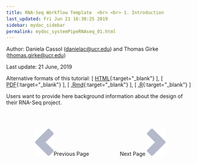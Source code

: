 ```yaml
---
title: RNA-Seq Workflow Template  <br> <br> 1. Introduction
last_updated: Fri Jun 21 16:30:25 2019
sidebar: mydoc_sidebar
permalink: mydoc_systemPipeRNAseq_01.html
---
```

Author: Daniela Cassol (danielac@ucr.edu) and Thomas Girke (thomas.girke@ucr.edu)

Last update: 21 June, 2019 

Alternative formats of this tutorial:
[ [HTML](http://girke.bioinformatics.ucr.edu/systemPipeR/pages/mydoc/systemPipeRNAseq.html){:target="_blank"} ],
[ [PDF](http://girke.bioinformatics.ucr.edu/systemPipeR/pages/mydoc/systemPipeRNAseq.pdf){:target="_blank"} ],
[ [.Rmd](https://raw.githubusercontent.com/tgirke/systemPipeR/gh-pages/_vignettes/11_RNAseqWorkflow/systemPipeRNAseq.Rmd){:target="_blank"} ],
[ [.R](https://raw.githubusercontent.com/tgirke/systemPipeR/gh-pages/_vignettes/11_RNAseqWorkflow/systemPipeRNAseq.R){:target="_blank"} ]


Users want to provide here background information about the design of their RNA-Seq project.

<br><br><center><a href="mydoc_systemPipeRNAseq_01.html"><img src="images/left_arrow.png" alt="Previous page."></a>Previous Page &nbsp; &nbsp; &nbsp; &nbsp; &nbsp; &nbsp; &nbsp; &nbsp; &nbsp; &nbsp; Next Page
<a href="mydoc_systemPipeRNAseq_02.html"><img src="images/right_arrow.png" alt="Next page."></a></center>
